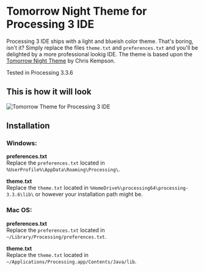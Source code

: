 # Tomorrow Night Theme for Processing 3 IDE

Processing 3 IDE ships with a light and blueish color theme. That's boring, isn't it? Simply replace the files `theme.txt` and `preferences.txt` and you'll be delighted by a more professional lookig IDE. The theme is based upon the [Tomorrow Night Theme](https://github.com/chriskempson/tomorrow-theme) by Chris Kempson.

Tested in Processing 3.3.6

## This is how it will look
![Tomorrow Theme for Processing 3 IDE](https://raw.githubusercontent.com/bsplt/Tomorrow-Theme-for-Processing-IDE/master/screenshot.png)

## Installation

### Windows:
**preferences.txt**  
Replace the `preferences.txt` located in `%UserProfile%\AppData\Roaming\Processing\`.

**theme.txt**  
Replace the `theme.txt` located in `%HomeDrive%\processing64\processing-3.3.6\lib\` or however your installation path might be.

### Mac OS:
**preferences.txt**  
Replace the `preferences.txt` located in `~/Library/Processing/preferences.txt`.

**theme.txt**  
Replace the `theme.txt` located in `~/Applications/Processing.app/Contents/Java/lib`.
